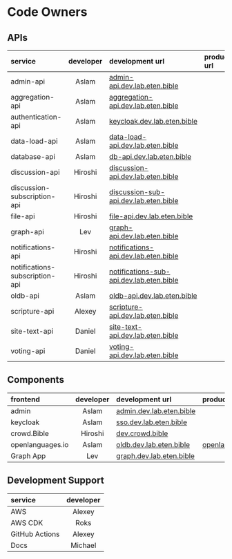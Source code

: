 # Code Owners



## APIs
| service | developer | development url | production url |
| :--- | :----: | :--- | :--- |
| admin-api | Aslam | [admin-api.dev.lab.eten.bible](https://admin-api.dev.lab.eten.bible) | |
| aggregation-api | Aslam | [aggregation-api.dev.lab.eten.bible](https://aggregation-api.dev.lab.eten.bible) | |
| authentication-api | Aslam | [keycloak.dev.lab.eten.bible](https://keycloak.dev.lab.eten.bible) | |
| data-load-api | Aslam | [data-load-api.dev.lab.eten.bible](https://data-load-api.dev.lab.eten.bible) | |
| database-api | Aslam | [db-api.dev.lab.eten.bible](https://db-api.dev.lab.eten.bible) | |
| discussion-api | Hiroshi | [discussion-api.dev.lab.eten.bible](https://discussion-api.dev.lab.eten.bible) | |
| discussion-subscription-api | Hiroshi | [discussion-sub-api.dev.lab.eten.bible](https://discussion-sub-api.dev.lab.eten.bible) | |
| file-api | Hiroshi | [file-api.dev.lab.eten.bible](https://file-api.dev.lab.eten.bible) | |
| graph-api | Lev | [graph-api.dev.lab.eten.bible](https://graph-api.dev.lab.eten.bible) | |
| notifications-api | Hiroshi | [notifications-api.dev.lab.eten.bible](https://notifications-api.dev.lab.eten.bible) | |
| notifications-subscription-api | Hiroshi | [notifications-sub-api.dev.lab.eten.bible](https://notifications-sub-api.dev.lab.eten.bible) | |
| oldb-api | Aslam | [oldb-api.dev.lab.eten.bible](https://oldb-api.dev.lab.eten.bible) | |
| scripture-api | Alexey | [scripture-api.dev.lab.eten.bible](https://scripture-api.dev.lab.eten.bible) | |
| site-text-api | Daniel | [site-text-api.dev.lab.eten.bible](https://site-text-api.dev.lab.eten.bible) | |
| voting-api | Daniel | [voting-api.dev.lab.eten.bible](https://voting-api.dev.lab.eten.bible) | |

## Components

| frontend | developer | development url | production url |
| :--- | :----: | :--- | :--- |
| admin | Aslam | [admin.dev.lab.eten.bible](https://admin.dev.lab.eten.bible) | |
| keycloak | Aslam | [sso.dev.lab.eten.bible](https://keycloak.dev.lab.eten.bible) | |
| crowd.Bible | Hiroshi | [dev.crowd.bible](https://dev.crowd.bible) | |
| openlanguages.io | Aslam | [oldb.dev.lab.eten.bible](https://oldb.dev.lab.eten.bible) | [openlanguages.io](https://openlanguages.io) |
| Graph App | Lev | [graph.dev.lab.eten.bible](https://graph.dev.lab.eten.bible) | |

## Development Support
| service | developer |
| :--- | :---: |
| AWS | Alexey | 
| AWS CDK | Roks |
| GitHub Actions | Alexey |
| Docs | Michael |